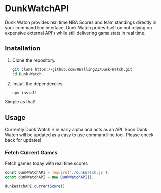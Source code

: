 # DunkWatchAPI

Dunk Watch provides real time NBA Scores and team standings directly in your command line interface. 
Dunk Watch prides itself on not relying on expensive external API's while still delivering game stats in real time. 

## Installation

1. Clone the repository:
    ```bash
    git clone https://github.com/RWalling21/Dunk-Watch.git
    cd Dunk-Watch
    ```

2. Install the dependencies:
    ```bash
    npm install
    ```

Simple as that! 

## Usage

Currently Dunk Watch is in early alpha and acts as an API. Soon Dunk Watch will be updated as a easy to use command line tool. Please check back for updates! 

### Fetch Current Games

Fetch games today with real time scores

```javascript
const DunkWatchAPI = require('./dunkWatch.js');
const dunkWatchAPI = new DunkWatchAPI();

dunkWatchAPI.currentScore();
